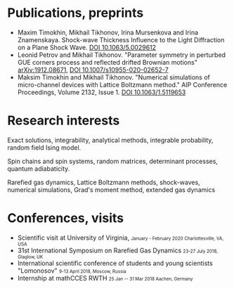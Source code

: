 # Publications, preprints
* Maxim Timokhin, Mikhail Tikhonov, Irina Mursenkova and Irina Znamenskaya. Shock-wave Thickness Influence to the Light Diffraction on a Plane Shock Wave. <a href="https://aip.scitation.org/doi/10.1063/5.0029612">DOI  10.1063/5.0029612 </a>
* Leonid Petrov and Mikhail Tikhonov. "Parameter symmetry in perturbed GUE corners process and reflected drifted Brownian motions" <a href="https://arxiv.org/abs/1912.08671">arXiv:1912.08671</a>, <a href="https://doi.org/10.1007/s10955-020-02652-7">DOI 10.1007/s10955-020-02652-7</a>
* Maksim Timokhin and Mikhail Tikhonov. "Numerical simulations of micro-channel devices with Lattice Boltzmann method." AIP Conference Proceedings, Volume 2132, Issue 1. <a href="https://aip.scitation.org/doi/abs/10.1063/1.5119653">DOI 10.1063/1.5119653</a>



# Research interests
Exact solutions, integrability, analytical methods, integrable probability, random field Ising model.

Spin chains and spin systems, random matrices, determinant processes, quantum adiabaticity.

Rarefied gas dynamics, Lattice Boltzmann methods, shock-waves, numerical simulations, Grad's moment method, extended gas dynamics

# 	Conferences, visits
*   Scientific visit at University of Virginia, <font size="1">January - February 2020 Charlottesville, VA, USA </font>
*   31st International Symposium on Rarefied Gas Dynamics <font size="1">23-27 July 2018, Glaglow, UK</font>
*   International scientific conference of students and young scientists "Lomonosov"    <font size="1">9-13 April 2018,  Moscow, Russia</font> 
*   Internship at mathCCES RWTH   <font size="1">25 Jan -- 31 Mar 2018 Aachen, Germany</font>
